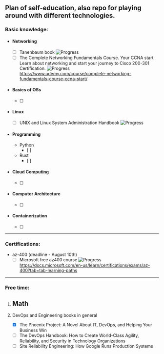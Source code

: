 ## Plan of self-education, also repo for playing around with different technologies.

### Basic knowledge:
- #### Networking 
	- [ ] Tanenbaum book ![Progress](https://progress-bar.dev/10/?title=progress) 
	- [ ] The Complete Networking Fundamentals Course. Your CCNA start Learn about networking and start your journey to Cisco 200-301 Certification. ![Progress](https://progress-bar.dev/0/?title=progress)  
	https://www.udemy.com/course/complete-networking-fundamentals-course-ccna-start/ 

- #### Basics of OSs
	- [ ] 

- #### Linux
	- [ ] UNIX and Linux System Administration Handbook ![Progress](https://progress-bar.dev/0/?title=progress)  

- #### Programming
  - Python
  	- [ ] 
  - Rust
   	- [ ] 

- #### Cloud Computing
	- [ ] 

- #### Computer Architecture
	- [ ]

- #### Containerization
	- [ ]

---

### Certifications:
- az-400 (deadline - August 10th) 
	- [ ] Microsoft free az400 course ![Progress](https://progress-bar.dev/50/?title=progress) 
	https://docs.microsoft.com/en-us/learn/certifications/exams/az-400?tab=tab-learning-paths

---

### Free time:
1) Math
	- 

2) DevOps and Engineering books in general
	- [x] The Phoenix Project: A Novel About IT, DevOps, and Helping Your Business Win
	- [ ] The DevOps Handbook: How to Create World-Class Agility, Reliability, and Security in Technology Organizations
	- [ ] Site Reliability Engineering: How Google Runs Production Systems
